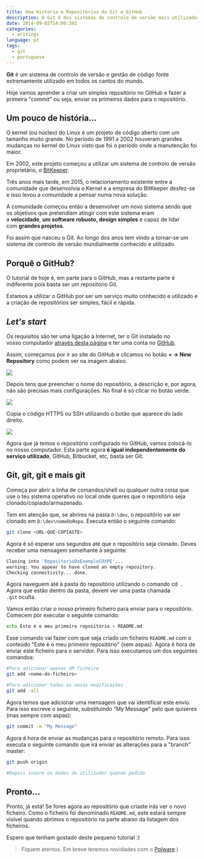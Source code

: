 ```yaml
---
title: Uma História e Repositórios do Git e GitHub
description: O Git é dos sistemas de controlo de versão mais utilizados por todo o mundo. Hoje é hora de falar um pouco da história do Git e do GitHub."
date: 2014-09-02T14:09:59Z
categories:
  - writings
language: pt
tags:
  - git
  - portuguese
---
```


**Git** é um sistema de controlo de versão e gestão de código fonte extremamente utilizado em todos os cantos do mundo.

<!--more-->

Hoje vamos aprender a criar um simples repositório no GitHub e fazer a primeira "commit" ou seja, enviar os primeiros dados para o repositório.

## Um pouco de história...

O kernel (ou núcleo) do Linux é um projeto de código aberto com um tamanho muito grande. No período de 1991 a 2002 houveram grandes mudanças no kernel do Linux visto que foi o período onde a manutenção foi maior.

Em 2002, este projeto começou a utilizar um sistema de controlo de versão proprietário, o [BitKeeper](http://www.bitkeeper.com/).

Três anos mais tarde, em 2015, o relacionamento existente entre a comunidade que desenvolvia o Kernel e a empresa do BitKeeper desfez-se e isso levou a comunidade a pensar numa nova solução.

A comunidade começou então a desenvolver um novo sistema sendo que os objetivos que pretendiam atingir com este sistema eram a **velocidade**, **um software robusto, design simples** e capaz de lidar com **grandes projetos**.

Foi assim que nasceu o Git. Ao longo dos anos tem vindo a tornar-se um sistema de controlo de versão mundialmente conhecido e utilizado.


## Porquê o GitHub?

O tutorial de hoje é, em parte para o GitHub, mas a restante parte é indiferente pois basta ser um repositório Git.

Estamos a utilizar o GitHub por ser um serviço muito conhecido e utilizado e a criação de repositórios ser simples, fácil e rápida.

## _Let's start_

Os requisitos são ter uma ligação à Internet, ter o Git instalado no vosso computador [através desta página](http://git-scm.com/) e ter uma conta no [GitHub](https://github.com).

Assim, começamos por ir ao site do GitHub e clicamos no botão **+ → New Repository** como podem ver na imagem abaixo.

![](https://media.hacdias.com/2014-09-02-github01.jpeg)

Depois tens que preencher o nome do repositório, a descrição e, por agora, não são precisas mais configurações. No final é só clicar no botão verde.

![](https://media.hacdias.com/2014-09-02-github02.jpeg)

Copia o código HTTPS ou SSH utilizando o botão que aparece do lado direito.

![](https://media.hacdias.com/2014-09-02-github03.jpeg)

Agora que já temos o repositório configurado no GitHub, vamos colocá-lo no nosso computador. Esta parte agora **é igual independentemente do serviço utilizado**, GitHub, Bitbucket, etc, basta ser Git.

## Git, git, git e mais git

Começa por abrir a linha de comandos/shell ou qualquer outra coisa que use o teu sistema operativo no local onde queres que o repositório seja clonado/copiado/armazenado.

Tem em atenção que, se abrires na pasta ```D:\dev```, o repositório vai ser clonado em ```D:\dev\nomeDoRepo```. Executa então o seguinte comando:

```bash
git clone <URL-QUE-COPIASTE>
```

Agora é só esperar uns segundos até que o repositório seja clonado. Deves receber uma mensagem semelhante à seguinte:

```bash
Cloning into 'RepositorioDeExemploCOXPE'...
warning: You appear to have cloned an empty repository.
Checking connectivity... done.
```

Agora naveguem até à pasta do repositório utilizando o comando cd <NOME-DO-REPO> . Agora que estão dentro da pasta, devem ver uma pasta chamada ```.git``` oculta.

Vamos então criar o nosso primeiro ficheiro para enviar para o repositório. Comecem por executar o seguinte comando:

```bash
echo Este é o meu primeiro repositório > README.md
```

Esse comando vai fazer com que seja criado um ficheiro ```README.md``` com o conteúdo "Este é o meu primeiro repositório" (sem aspas). Agora é hora de enviar este ficheiro para o servidor. Para isso executamos um dos seguintes comandos:

```bash
#Para adicionar apenas UM ficheiro
git add <nome-do-ficheiro>

#Para adicionar todas as novas modificações
git add -all
```

Agora temos que adicionar uma mensagem que vai identificar este envio. Para isso escreve o seguinte, substituindo "My Message" pelo que quiseres (mas sempre com aspas):

```bash
git commit -m "My Message"
```

Agora é hora de enviar as mudanças para o repositório remoto. Para isso executa o seguinte comando que irá enviar as alterações para a "branch" master:

```bash
git push origin

#Depois insere os dados de utilizador quando pedido
```

## Pronto...

Pronto, já está! Se fores agora ao repositório que criaste irás ver o novo ficheiro. Como o ficheiro foi denominado ```README.md```, este estará sempre visível quando abrimos o repositório na parte abaixo da listagem dos ficheiros.

Espero que tenham gostado deste pequeno tutorial :)


> Fiquem atentos. Em breve teremos novidades com o [Pplware](http://pplware.com):)
